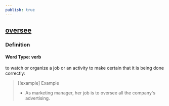 ```yaml
---
publish: true
---
```


## [oversee](https://dictionary.cambridge.org/dictionary/english/oversee)

### Definition
#### Word Type: verb
to watch or organize a job or an activity to make certain that it is being done correctly:

>[!example] Example
> - As marketing manager, her job is to oversee all the company's advertising.
